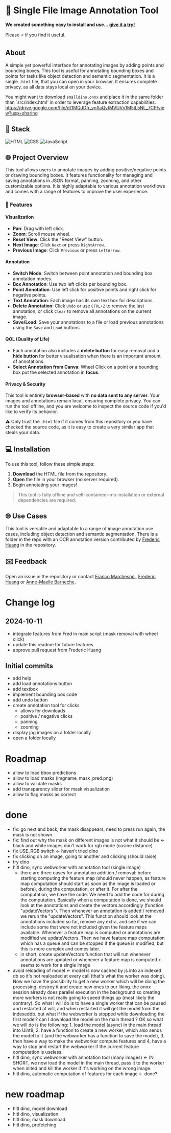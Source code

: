 
# 📍 Single File Image Annotation Tool

**We created something easy to install and use... [give it a try!](https://franchesoni.github.io/single_file_annotation_tool/)**

Please ⭐ if you find it useful.

## About
A simple yet powerful interface for annotating images by adding points and bounding boxes. This tool is useful for annotating bounding boxes and points for tasks like object detection and semantic segmentation. It is a single `.html` file, that you can open in your browser. It ensures complete privacy, as all data stays local on your device.

You might want to download `smalldino.onnx` and place it in the same folder than `src/index.html' in order to leverage feature extraction capabilities.
https://drive.google.com/file/d/1MQJDfr_ynflaQytMVUVy1M5jL5NL_7CP/view?usp=sharing

## 🔮 Stack

![HTML](https://img.shields.io/badge/html-E34F26?style=for-the-badge&logo=html5&logoColor=white)
![CSS](https://img.shields.io/badge/css-1572B6?style=for-the-badge&logo=css3&logoColor=white)
![JavaScript](https://img.shields.io/badge/javascript-F7DF1E?style=for-the-badge&logo=javascript&logoColor=black)

## 🌐 Project Overview

This tool allows users to annotate images by adding positive/negative points or drawing bounding boxes. It features functionality for managing and saving annotations in JSON format, panning, zooming, and other customizable options. It is highly adaptable to various annotation workflows and comes with a range of features to improve the user experience.

### 🔧 Features

#### Visualization

- **Pan**: Drag with left click.
- **Zoom**: Scroll mouse wheel.
- **Reset View**: Click the "Reset View" button.
- **Next Image**: Click `Next` or press `RightArrow`.
- **Previous Image**: Click `Previous` or press `LeftArrow`.

#### Annotation

- **Switch Mode**: Switch between point annotation and bounding box annotation modes.
- **Box Annotation**: Use two left clicks per bounding box.
- **Point Annotation**: Use left click for positive points and right click for negative points.
- **Text Annotation**: Each image has its own text box for descriptions.
- **Delete Annotation**: Click `Undo` or use `CTRL+Z` to remove the last annotation, or click `Clear` to remove all annotations on the current image.
- **Save/Load**: Save your annotations to a file or load previous annotations using the `Save` and `Load` buttons.

#### QOL (Quality of Life)
- Each annotation also includes a **delete button** for easy removal and a **hide button** for better visualisation when there is an important amount of annotations.
- **Select Annotation from Canva**: Wheel Click on a point or a bounding box put the selected annotation in **focus**.
#### Privacy & Security

This tool is entirely **browser-based** with **no data sent to any server**. Your images and annotations remain local, ensuring complete privacy. You can run the tool offline, and you are welcome to inspect the source code if you'd like to verify its behavior.

:warning: Only trust the `.html` file if it comes from this repository or you have checked the source code, as it is easy to create a very similar app that steals your data.

## 💻 Installation

To use this tool, follow these simple steps:

1. **Download** the HTML file from the repository.
2. **Open** the file in your browser (no server required).
3. Begin annotating your images!

> This tool is fully offline and self-contained—no installation or external dependencies are required.

## 🌐 Use Cases

This tool is versatile and adaptable to a range of image annotation use cases, including object detection and semantic segmentation. There is a folder in the repo with an OCR annotation version contributed by [Frederic Huang](https://github.com/Huang-Frederic) in the repository.

## ✉️ Feedback

Open an issue in the repository or contact [Franco Marchesoni](mailto:marchesoniacland@gmail.com), [Frederic Huang](mailto:fhuang5@slb.com) or [Anne-Maelle Barneche](mailto:abarneche@slb.com).

# Change log
## 2024-10-11
- integrate features from Fred in main script (mask removal with wheel click)
- update this readme for future features
- approve pull request from Frederic Huang 
## Initial commits
- add help
- add load annotations button
- add textbox
- implement bounding box code
- add undo button
- create annotation tool for clicks
    - allows for downloads
    - positive / negative clicks
    - panning
    - zooming
- display jpg images on a folder locally
- open a folder locally

# Roadmap
- allow to load bbox predictions
- allow to load masks (imgname_mask_pred.png)
- allow to validate masks
- add transparency slider for mask visualization
- allow to flag masks as correct

# done
- fix: go next and back, the mask disappears, need to press run again, the mask is not shown
- fix: find out why the mask on different images is not what it should be <- black and white images don't work for rgb mode (cosine distance) 
- fix USE_RGB switch <- haven't tried dino
- fix clicking on an image, going to another and clicking (should raise)
- try dino
- hitl dino, sync webworker with annotation tool (single image)
    - there are three cases for annotation addition / removal: before starting computing the feature map (should never happen, as feature map computation should start as soon as the image is loaded or before), during the computation, or after it. For after the computation, we have the code. We need to add the code for during the computation. Basically when a computation is done, we should look at the annotations and create the vectors accordingly (function "updateVectors"). Then whenever an annotation is added / removed we rerun the "updateVectors". This function should look at the annotations included so far, remove any extra, and see if we can include some that were not included given the feature maps available. Whenever a feature map is computed or annotations are modified we updateVectors. Then we have feature map computation which has a queue and can be stopped if the queue is modified, but this is more complex and comes later. 
    - in short, create updateVectors function that will run whenever annotations are updated or whenever a feature map is computed
    <- seems to work for a single image 
- avoid reloading of model <- model is now cached by js into an indexed db so it's not realoaded at every call (that's what the worker was doing). Now we have the possibility to get a new worker which will be doing the processing, destroy it and create new ones to our liking. the onnx session already does parallel execution in the background so creating more workers is not really going to speed things up (most likely the contrary). So what I will do is to have a single worker that can be paused and restarted at will, and when restarted it will get the model from the indexeddb. but what if the webworker is stopped while downloading the first model? can I download the model on the main thread ? OK so what we will do is the following: 1. load the model (async) in the main thread into Uint8, 2. have a function to create a new worker, which also sends the model to it (and the webworker has a function to save the model), 3. then have a way to make the webworker compute features and 4, have a way to stop and restart the webworker if the current feature computation is useless. 
- hitl dino, sync webworker with annotation tool (many images) <- IN SHORT, we now load the model in the main thread, pass it to the worker when inited and kill the worker if it's working on the wrong image.
- hitl dino, automatic computation of features for each image <- done? 


# new roadmap
- hitl dino, model download
- hitl dino, visualization
- hitl dino, mask download
- hitl dino, prefetching

